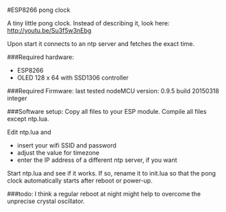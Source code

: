 #ESP8266 pong clock

A tiny little pong clock. Instead of describing it, look here: http://youtu.be/Su3f5w3nEbg

Upon start it connects to an ntp server and fetches the exact time. 

###Required hardware:
- ESP8266
- OLED 128 x 64 with SSD1306 controller

###Required Firmware:
last tested nodeMCU version: 0.9.5 build 20150318 integer

###Software setup:
Copy all files to your ESP module. Compile all files except ntp.lua. 

Edit ntp.lua and
- insert your wifi SSID and password
- adjust the value for timezone
- enter the IP address of a different ntp server, if you want

Start ntp.lua and see if it works. If so, rename it to init.lua so that the pong clock automatically starts after reboot or power-up.

###todo:
I think a regular reboot at night might help to overcome the unprecise crystal oscillator.
